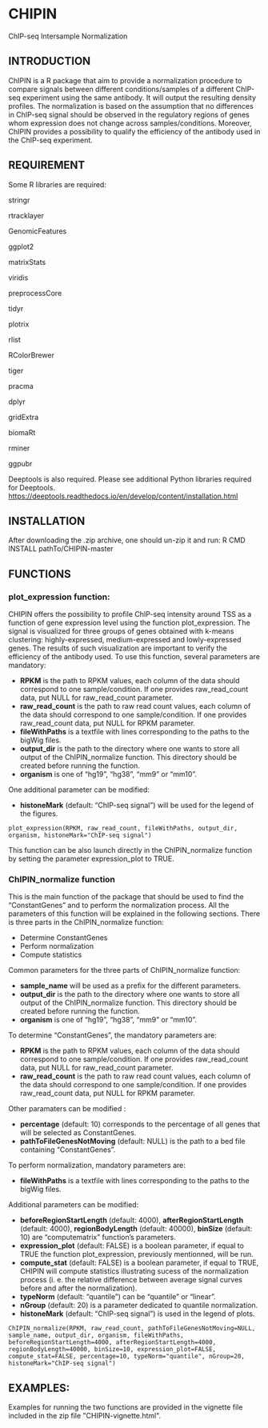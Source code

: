 # CHIPIN
ChIP-seq Intersample Normalization

## INTRODUCTION

ChIPIN is a R package that aim to provide a normalization procedure to compare signals between different conditions/samples of a different ChIP-seq experiment using the same antibody. It will output the resulting density profiles. The normalization is based on the assumption that no differences in ChIP-seq signal should be observed in the regulatory regions of genes whom expression does not change across samples/conditions. Moreover, ChIPIN provides a possibility to qualify the efficiency of the antibody used in the ChIP-seq experiment. 


## REQUIREMENT

Some R libraries are required:

stringr

rtracklayer

GenomicFeatures

ggplot2

matrixStats

viridis

preprocessCore

tidyr

plotrix

rlist

RColorBrewer

tiger

pracma

dplyr

gridExtra

biomaRt

rminer

ggpubr




Deeptools is also required.
Please see additional Python libraries required for Deeptools.
https://deeptools.readthedocs.io/en/develop/content/installation.html


## INSTALLATION

After downloading the .zip archive, one should un-zip it and run: 
R CMD INSTALL pathTo/CHIPIN-master

## FUNCTIONS

### plot_expression function: 
CHIPIN offers the possibility to profile ChIP-seq intensity around TSS as a function of gene expression level using the function plot_expression. The signal is visualized for three groups of genes obtained with k-means clustering: highly-expressed, medium-expressed and lowly-expressed genes. The results of such visualization are important to verify the efficiency of the antibody used. To use this function, several parameters are mandatory:

* **RPKM** is the path to RPKM values, each column of the data should correspond to one sample/condition. If one provides raw_read_count data, put NULL for raw_read_count parameter.
* **raw_read_count** is the path to raw read count values, each column of the data should correspond to one sample/condition. If one provides raw_read_count data, put NULL for RPKM parameter.
* **fileWithPaths** is a textfile with lines corresponding to the paths to the bigWig files.
* **output_dir** is the path to the directory where one wants to store all output of the ChIPIN_normalize function. This directory should be created before running the function.
* **organism** is one of “hg19”, “hg38”, “mm9” or “mm10”.

One additional parameter can be modified:

* **histoneMark** (default: “ChIP-seq signal”) will be used for the legend of the figures.

```
plot_expression(RPKM, raw_read_count, fileWithPaths, output_dir, organism, histoneMark="ChIP-seq signal")
```

This function can be also launch directly in the ChIPIN_normalize function by setting the parameter expression_plot to TRUE.



### ChIPIN_normalize function
This is the main function of the package that should be used to find the “ConstantGenes” and to perform the normalization process. All the parameters of this function will be explained in the following sections. There is three parts in the ChIPIN_normalize function:

* Determine ConstantGenes
* Perform normalization
* Compute statistics

Common parameters for the three parts of ChIPIN_normalize function:

* **sample_name** will be used as a prefix for the different parameters.
* **output_dir** is the path to the directory where one wants to store all output of the ChIPIN_normalize function. This directory should be created before running the function.
* **organism** is one of “hg19”, “hg38”, “mm9” or “mm10”.

To determine “ConstantGenes”, the mandatory parameters are:

* **RPKM** is the path to RPKM values, each column of the data should correspond to one sample/condition. If one provides raw_read_count data, put NULL for raw_read_count parameter.
* **raw_read_count** is the path to raw read count values, each column of the data should correspond to one sample/condition. If one provides raw_read_count data, put NULL for RPKM parameter.

Other paramaters can be modified :

* **percentage** (default: 10) corresponds to the percentage of all genes that will be selected as ConstantGenes.
* **pathToFileGenesNotMoving** (default: NULL) is the path to a bed file containing “ConstantGenes”.

To perform normalization, mandatory parameters are:
* **fileWithPaths** is a textfile with lines corresponding to the paths to the bigWig files.

Additional parameters can be modified:

* **beforeRegionStartLength** (default: 4000), **afterRegionStartLength** (default: 4000), **regionBodyLength** (default: 40000), **binSize** (default: 10) are “computematrix” function’s parameters.
* **expression_plot** (default: FALSE) is a boolean parameter, if equal to TRUE the function plot_expression, previously mentionned, will be run.
* **compute_stat** (default: FALSE) is a boolean parameter, if equal to TRUE, CHIPIN will compute statistics illustrating sucess of the normalization process (i. e. the relative difference between average signal curves before and after the normalization).
* **typeNorm** (default: “quantile”) can be “quantile” or “linear”.
* **nGroup** (default: 20) is a parameter dedicated to quantile normalization.
* **histoneMark** (default: “ChIP-seq signal”) is used in the legend of plots.

```
ChIPIN_normalize(RPKM, raw_read_count, pathToFileGenesNotMoving=NULL, sample_name, output_dir, organism, fileWithPaths, beforeRegionStartLength=4000, afterRegionStartLength=4000, regionBodyLength=40000, binSize=10, expression_plot=FALSE, compute_stat=FALSE, percentage=10, typeNorm="quantile", nGroup=20, histoneMark="ChIP-seq signal")
```


## EXAMPLES: 

Examples for running the two functions are provided in the vignette file included in the zip file "CHIPIN-vignette.html". 


